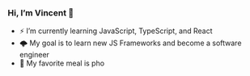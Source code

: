 <h3>Hi, I’m Vincent 👋</h3>

- ⚡️ I’m currently learning JavaScript, TypeScript, and React
- 🌩 My goal is to learn new JS Frameworks and become a software engineer
- 🍜 My favorite meal is pho

<!---
vincentqha/vincentqha is a ✨ special ✨ repository because its `README.md` (this file) appears on your GitHub profile.
You can click the Preview link to take a look at your changes.
--->

